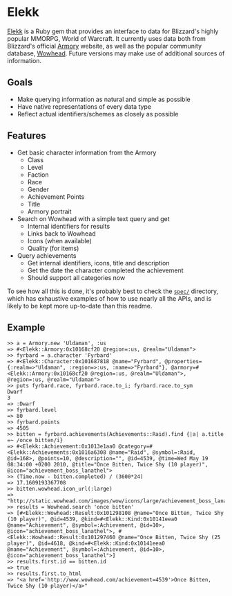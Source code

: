 Elekk
=====

[Elekk] is a Ruby gem that provides an interface to data for Blizzard's highly popular MMORPG, World of Warcraft. It currently uses data both from Blizzard's official [Armory] website, as well as the popular community database, [Wowhead]. Future versions may make use of additional sources of information.

Goals
-----

 * Make querying information as natural and simple as possible
 * Have native representations of every data type
 * Reflect actual identifiers/schemes as closely as possible

Features
--------

 * Get basic character information from the Armory
	  * Class
	  * Level
	  * Faction
	  * Race
	  * Gender
	  * Achievement Points
	  * Title
	  * Armory portrait
 * Search on Wowhead with a simple text query and get
	  * Internal identifiers for results
	  * Links back to Wowhead
	  * Icons (when available)
	  * Quality (for items)
 * Query achievements
	  * Get internal identifiers, icons, title and description
	  * Get the date the character completed the achievement
	  * Should support all categories now

To see how all this is done, it's probably best to check the [`spec/`][specs] directory, which has exhaustive examples of how to use nearly all the APIs, and is likely to be kept more up-to-date than this readme.

Example
-------

	>> a = Armory.new 'Uldaman', :us
	=> #<Elekk::Armory:0x10168cf20 @region=:us, @realm="Uldaman">
	>> fyrbard = a.character 'Fyrbard'
	=> #<Elekk::Character:0x101687818 @name="Fyrbard", @properties={:realm=>"Uldaman", :region=>:us, :name=>"Fyrbard"}, @armory=#<Elekk::Armory:0x10168cf20 @region=:us, @realm="Uldaman">, @region=:us, @realm="Uldaman">
	>> puts fyrbard.race, fyrbard.race.to_i; fyrbard.race.to_sym
	Dwarf
	3
	=> :Dwarf
	>> fyrbard.level
	=> 80
	>> fyrbard.points
	=> 4505
	>> bitten = fyrbard.achievements(Achievements::Raid).find {|a| a.title =~ /once bitten/i}
	=> #<Elekk::Achievement:0x1013e1aa0 @category=#<Elekk::Achievements:0x1016a6308 @name="Raid", @symbol=:Raid, @id=168>, @points=10, @description="", @id=4539, @time=Wed May 19 08:34:00 +0200 2010, @title="Once Bitten, Twice Shy (10 player)", @icon="achievement_boss_lanathel">
	>> (Time.now - bitten.completed) / (3600*24)
	=> 17.1609193367708
	>> bitten.wowhead.icon_url(:large)
	=> "http://static.wowhead.com/images/wow/icons/large/achievement_boss_lanathel.jpg"
	>> results = Wowhead.search 'once bitten'
	=> [#<Elekk::Wowhead::Result:0x101298108 @name="Once Bitten, Twice Shy (10 player)", @id=4539, @kind=#<Elekk::Kind:0x10141eea0 @name="Achievement", @symbol=:Achievement, @id=10>, @icon="achievement_boss_lanathel">, #<Elekk::Wowhead::Result:0x101297460 @name="Once Bitten, Twice Shy (25 player)", @id=4618, @kind=#<Elekk::Kind:0x10141eea0 @name="Achievement", @symbol=:Achievement, @id=10>, @icon="achievement_boss_lanathel">]
	>> results.first.id == bitten.id
	=> true
	>> results.first.to_html
	=> "<a href='http://www.wowhead.com/achievement=4539'>Once Bitten, Twice Shy (10 player)</a>"

[Elekk]: http://github.com/agnoster/elekk "Elekk on github"
[specs]: http://github.com/agnoster/elekk/tree/master/spec/ "Elekk specs on github"
[Armory]: http://www.wowarmory.com/ "The World of Warcraft Armory online"
[Wowhead]: http://www.wowhead.com/ "Wowhead"
